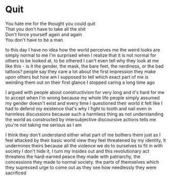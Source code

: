 # Quit


You hate me for the thought you could quit  
That you don't have to take all the shit  
Don't force yourself again and again  
You don't have to be a man


to this day I have no idea how the world perceives me
the weird looks are simply normal to me
I'm surprised when I realize that it is not normal for others
to be looked at, to be othered
I can't even tell why they look at me like this - is it the gender, the mask, the bare feet, the nerdiness, or the bad tattoos?
people say they care a lot about the first impression they make upon others
but how am I supposed to tell which exact part of me is weirding them out on their first glance
I stopped caring a long time ago

I argued with people about constructivism for very long
and it's hard for me to accept when I'm wrong
because
my whole life people simply assumed my gender doesn't exist
and every time I questioned their world
it felt like I had to defend my existence
that's why I fight to tooth and nail even in harmless discussions
because such a harmless thing as not understanding the world as constructed by intersubjective discoursive actions
tells me you're not taking me serious as I am

I think they don't understand either what part of me bothers them
just as I feel attacked by their basic world view
they feel threatened by my identity, it undermines theirs
because all the violence we do to ourselves to fit in with society
I don't hide it, I turn my insides out
and this revolutionary act
threatens the hard-earned peace they made with patriarchy,
the concessions they made to normal society.
the parts of themselves which they supressed
urge to come out as they see
how needlessly they were sacrificed


